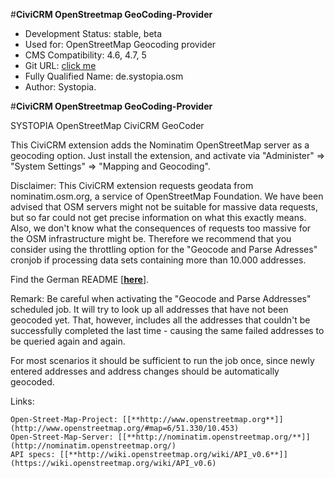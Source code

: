 #**CiviCRM OpenStreetmap GeoCoding-Provider**


- Development Status: stable, beta
- Used for: OpenStreetMap Geocoding provider
- CMS Compatibility: 4.6, 4.7, 5
- Git URL: [click me](https://github.com/systopia/de.systopia.osm)
- Fully Qualified Name: de.systopia.osm
- Author: Systopia.


#**CiviCRM OpenStreetmap GeoCoding-Provider**

SYSTOPIA OpenStreetMap CiviCRM GeoCoder

This CiviCRM extension adds the Nominatim OpenStreetMap server as a geocoding option. Just install the extension, and activate via "Administer" => "System Settings" => "Mapping and Geocoding".

Disclaimer: This CiviCRM extension requests geodata from nominatim.osm.org, a service of OpenStreetMap Foundation. We have been advised that OSM servers might not be suitable for massive data requests, but so far could not get precise information on what this exactly means. Also, we don't know what the consequences of requests too massive for the OSM infrastructure might be. Therefore we recommend that you consider using the throttling option for the "Geocode and Parse Adresses" cronjob if processing data sets containing more than 10.000 addresses.

Find the German README [[**here**]](https://github.com/systopia/de.systopia.osm/blob/master/README_DE.md).

Remark: Be careful when activating the "Geocode and Parse Addresses" scheduled job. It will try to look up all addresses that have not been geocoded yet. That, however, includes all the addresses that couldn't be successfully completed the last time - causing the same failed addresses to be queried again and again.

For most scenarios it should be sufficient to run the job once, since newly entered addresses and address changes should be automatically geocoded.

Links:

    Open-Street-Map-Project: [[**http://www.openstreetmap.org**]](http://www.openstreetmap.org/#map=6/51.330/10.453)
    Open-Street-Map-Server: [[**http://nominatim.openstreetmap.org/**]](http://nominatim.openstreetmap.org/)
    API specs: [[**http://wiki.openstreetmap.org/wiki/API_v0.6**]](https://wiki.openstreetmap.org/wiki/API_v0.6)


